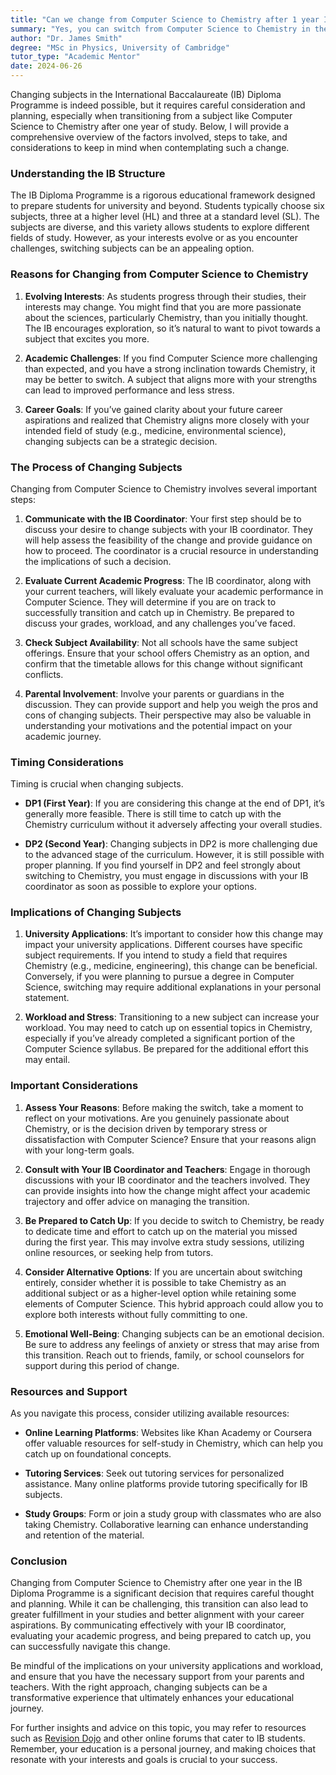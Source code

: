 ```yaml
---
title: "Can we change from Computer Science to Chemistry after 1 year IB (International Baccalaureate)?"
summary: "Yes, you can switch from Computer Science to Chemistry in the IB after one year, but it requires careful planning and consideration."
author: "Dr. James Smith"
degree: "MSc in Physics, University of Cambridge"
tutor_type: "Academic Mentor"
date: 2024-06-26
---
```


Changing subjects in the International Baccalaureate (IB) Diploma Programme is indeed possible, but it requires careful consideration and planning, especially when transitioning from a subject like Computer Science to Chemistry after one year of study. Below, I will provide a comprehensive overview of the factors involved, steps to take, and considerations to keep in mind when contemplating such a change.

### Understanding the IB Structure

The IB Diploma Programme is a rigorous educational framework designed to prepare students for university and beyond. Students typically choose six subjects, three at a higher level (HL) and three at a standard level (SL). The subjects are diverse, and this variety allows students to explore different fields of study. However, as your interests evolve or as you encounter challenges, switching subjects can be an appealing option.

### Reasons for Changing from Computer Science to Chemistry

1. **Evolving Interests**: As students progress through their studies, their interests may change. You might find that you are more passionate about the sciences, particularly Chemistry, than you initially thought. The IB encourages exploration, so it’s natural to want to pivot towards a subject that excites you more.

2. **Academic Challenges**: If you find Computer Science more challenging than expected, and you have a strong inclination towards Chemistry, it may be better to switch. A subject that aligns more with your strengths can lead to improved performance and less stress.

3. **Career Goals**: If you’ve gained clarity about your future career aspirations and realized that Chemistry aligns more closely with your intended field of study (e.g., medicine, environmental science), changing subjects can be a strategic decision.

### The Process of Changing Subjects

Changing from Computer Science to Chemistry involves several important steps:

1. **Communicate with the IB Coordinator**: Your first step should be to discuss your desire to change subjects with your IB coordinator. They will help assess the feasibility of the change and provide guidance on how to proceed. The coordinator is a crucial resource in understanding the implications of such a decision.

2. **Evaluate Current Academic Progress**: The IB coordinator, along with your current teachers, will likely evaluate your academic performance in Computer Science. They will determine if you are on track to successfully transition and catch up in Chemistry. Be prepared to discuss your grades, workload, and any challenges you’ve faced.

3. **Check Subject Availability**: Not all schools have the same subject offerings. Ensure that your school offers Chemistry as an option, and confirm that the timetable allows for this change without significant conflicts.

4. **Parental Involvement**: Involve your parents or guardians in the discussion. They can provide support and help you weigh the pros and cons of changing subjects. Their perspective may also be valuable in understanding your motivations and the potential impact on your academic journey.

### Timing Considerations

Timing is crucial when changing subjects. 

- **DP1 (First Year)**: If you are considering this change at the end of DP1, it’s generally more feasible. There is still time to catch up with the Chemistry curriculum without it adversely affecting your overall studies.

- **DP2 (Second Year)**: Changing subjects in DP2 is more challenging due to the advanced stage of the curriculum. However, it is still possible with proper planning. If you find yourself in DP2 and feel strongly about switching to Chemistry, you must engage in discussions with your IB coordinator as soon as possible to explore your options.

### Implications of Changing Subjects

1. **University Applications**: It’s important to consider how this change may impact your university applications. Different courses have specific subject requirements. If you intend to study a field that requires Chemistry (e.g., medicine, engineering), this change can be beneficial. Conversely, if you were planning to pursue a degree in Computer Science, switching may require additional explanations in your personal statement.

2. **Workload and Stress**: Transitioning to a new subject can increase your workload. You may need to catch up on essential topics in Chemistry, especially if you’ve already completed a significant portion of the Computer Science syllabus. Be prepared for the additional effort this may entail.

### Important Considerations

1. **Assess Your Reasons**: Before making the switch, take a moment to reflect on your motivations. Are you genuinely passionate about Chemistry, or is the decision driven by temporary stress or dissatisfaction with Computer Science? Ensure that your reasons align with your long-term goals.

2. **Consult with Your IB Coordinator and Teachers**: Engage in thorough discussions with your IB coordinator and the teachers involved. They can provide insights into how the change might affect your academic trajectory and offer advice on managing the transition.

3. **Be Prepared to Catch Up**: If you decide to switch to Chemistry, be ready to dedicate time and effort to catch up on the material you missed during the first year. This may involve extra study sessions, utilizing online resources, or seeking help from tutors.

4. **Consider Alternative Options**: If you are uncertain about switching entirely, consider whether it is possible to take Chemistry as an additional subject or as a higher-level option while retaining some elements of Computer Science. This hybrid approach could allow you to explore both interests without fully committing to one.

5. **Emotional Well-Being**: Changing subjects can be an emotional decision. Be sure to address any feelings of anxiety or stress that may arise from this transition. Reach out to friends, family, or school counselors for support during this period of change.

### Resources and Support

As you navigate this process, consider utilizing available resources:

- **Online Learning Platforms**: Websites like Khan Academy or Coursera offer valuable resources for self-study in Chemistry, which can help you catch up on foundational concepts.

- **Tutoring Services**: Seek out tutoring services for personalized assistance. Many online platforms provide tutoring specifically for IB subjects.

- **Study Groups**: Form or join a study group with classmates who are also taking Chemistry. Collaborative learning can enhance understanding and retention of the material.

### Conclusion

Changing from Computer Science to Chemistry after one year in the IB Diploma Programme is a significant decision that requires careful thought and planning. While it can be challenging, this transition can also lead to greater fulfillment in your studies and better alignment with your career aspirations. By communicating effectively with your IB coordinator, evaluating your academic progress, and being prepared to catch up, you can successfully navigate this change. 

Be mindful of the implications on your university applications and workload, and ensure that you have the necessary support from your parents and teachers. With the right approach, changing subjects can be a transformative experience that ultimately enhances your educational journey. 

For further insights and advice on this topic, you may refer to resources such as [Revision Dojo](https://www.revisiondojo.com/blog/can-i-change-subjects-in-the-middle-of-dp1-or-at-the-start-of-dp2-a-detailed-guide) and other online forums that cater to IB students. Remember, your education is a personal journey, and making choices that resonate with your interests and goals is crucial to your success.
    